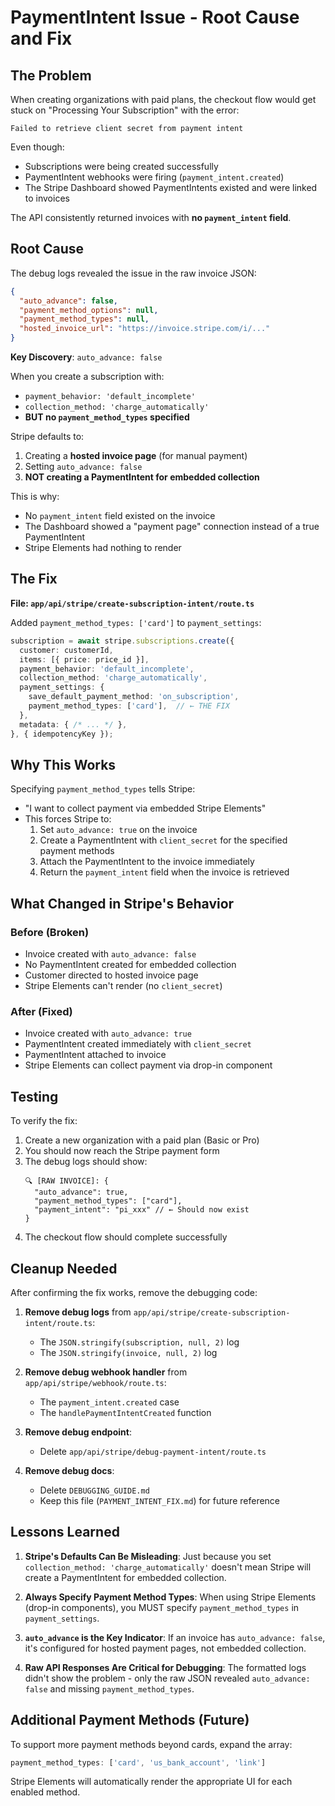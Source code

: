 # PaymentIntent Issue - Root Cause and Fix

## The Problem

When creating organizations with paid plans, the checkout flow would get stuck on "Processing Your Subscription" with the error:
```
Failed to retrieve client secret from payment intent
```

Even though:
- Subscriptions were being created successfully
- PaymentIntent webhooks were firing (`payment_intent.created`)
- The Stripe Dashboard showed PaymentIntents existed and were linked to invoices

The API consistently returned invoices with **no `payment_intent` field**.

## Root Cause

The debug logs revealed the issue in the raw invoice JSON:

```json
{
  "auto_advance": false,
  "payment_method_options": null,
  "payment_method_types": null,
  "hosted_invoice_url": "https://invoice.stripe.com/i/..."
}
```

**Key Discovery**: `auto_advance: false`

When you create a subscription with:
- `payment_behavior: 'default_incomplete'`
- `collection_method: 'charge_automatically'`
- **BUT no `payment_method_types` specified**

Stripe defaults to:
1. Creating a **hosted invoice page** (for manual payment)
2. Setting `auto_advance: false`
3. **NOT creating a PaymentIntent for embedded collection**

This is why:
- No `payment_intent` field existed on the invoice
- The Dashboard showed a "payment page" connection instead of a true PaymentIntent
- Stripe Elements had nothing to render

## The Fix

**File: `app/api/stripe/create-subscription-intent/route.ts`**

Added `payment_method_types: ['card']` to `payment_settings`:

```typescript
subscription = await stripe.subscriptions.create({
  customer: customerId,
  items: [{ price: price_id }],
  payment_behavior: 'default_incomplete',
  collection_method: 'charge_automatically',
  payment_settings: {
    save_default_payment_method: 'on_subscription',
    payment_method_types: ['card'],  // ← THE FIX
  },
  metadata: { /* ... */ },
}, { idempotencyKey });
```

## Why This Works

Specifying `payment_method_types` tells Stripe:
- "I want to collect payment via embedded Stripe Elements"
- This forces Stripe to:
  1. Set `auto_advance: true` on the invoice
  2. Create a PaymentIntent with `client_secret` for the specified payment methods
  3. Attach the PaymentIntent to the invoice immediately
  4. Return the `payment_intent` field when the invoice is retrieved

## What Changed in Stripe's Behavior

### Before (Broken)
- Invoice created with `auto_advance: false`
- No PaymentIntent created for embedded collection
- Customer directed to hosted invoice page
- Stripe Elements can't render (no `client_secret`)

### After (Fixed)
- Invoice created with `auto_advance: true`
- PaymentIntent created immediately with `client_secret`
- PaymentIntent attached to invoice
- Stripe Elements can collect payment via drop-in component

## Testing

To verify the fix:
1. Create a new organization with a paid plan (Basic or Pro)
2. You should now reach the Stripe payment form
3. The debug logs should show:
   ```
   🔍 [RAW INVOICE]: {
     "auto_advance": true,
     "payment_method_types": ["card"],
     "payment_intent": "pi_xxx" // ← Should now exist
   }
   ```
4. The checkout flow should complete successfully

## Cleanup Needed

After confirming the fix works, remove the debugging code:

1. **Remove debug logs** from `app/api/stripe/create-subscription-intent/route.ts`:
   - The `JSON.stringify(subscription, null, 2)` log
   - The `JSON.stringify(invoice, null, 2)` log

2. **Remove debug webhook handler** from `app/api/stripe/webhook/route.ts`:
   - The `payment_intent.created` case
   - The `handlePaymentIntentCreated` function

3. **Remove debug endpoint**:
   - Delete `app/api/stripe/debug-payment-intent/route.ts`

4. **Remove debug docs**:
   - Delete `DEBUGGING_GUIDE.md`
   - Keep this file (`PAYMENT_INTENT_FIX.md`) for future reference

## Lessons Learned

1. **Stripe's Defaults Can Be Misleading**: Just because you set `collection_method: 'charge_automatically'` doesn't mean Stripe will create a PaymentIntent for embedded collection.

2. **Always Specify Payment Method Types**: When using Stripe Elements (drop-in components), you MUST specify `payment_method_types` in `payment_settings`.

3. **`auto_advance` is the Key Indicator**: If an invoice has `auto_advance: false`, it's configured for hosted payment pages, not embedded collection.

4. **Raw API Responses Are Critical for Debugging**: The formatted logs didn't show the problem - only the raw JSON revealed `auto_advance: false` and missing `payment_method_types`.

## Additional Payment Methods (Future)

To support more payment methods beyond cards, expand the array:

```typescript
payment_method_types: ['card', 'us_bank_account', 'link']
```

Stripe Elements will automatically render the appropriate UI for each enabled method.

